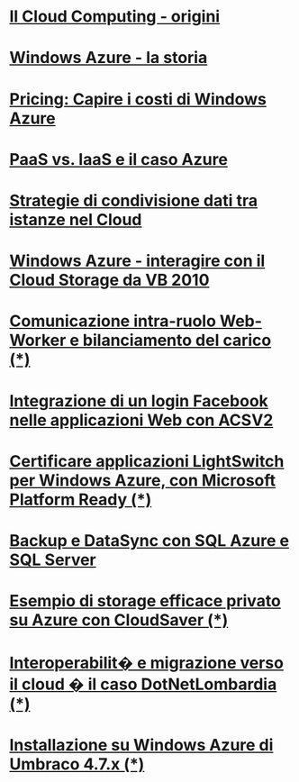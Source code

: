 
# [Il Cloud Computing - origini](Il-Cloud-Computing-origini.md)
# [Windows Azure - la storia](WindowsAzure_LaStoria.md)
# [Pricing: Capire i costi di Windows Azure](Costi-di-Windows-Azure.md)
# [PaaS vs. IaaS e il caso Azure](Paas-Iaas-Azure.md)
# [Strategie di condivisione dati tra istanze nel Cloud](Condivisione-Dati-tra-istanze-nel-cloud.md)
# [Windows Azure - interagire con il Cloud Storage da VB 2010](WindowsAzure-Interagire-con-il-Cloud-Storage-da-VB-2010.md)
# [Comunicazione intra-ruolo Web-Worker e bilanciamento del carico (*)](https://msdn.microsoft.com/it-it/library/jj127259.aspx)
# [Integrazione di un login Facebook nelle applicazioni Web con ACSV2](Integrazione_login_Facebook_in_ACSV2.md)
# [Certificare applicazioni LightSwitch per Windows Azure, con Microsoft Platform Ready (*)](https://msdn.microsoft.com/it-it/library/jj127266.aspx)
# [Backup e DataSync con SQL Azure e SQL Server](Backup-e-DataSync-con-SQL-Azure-e-SQL-Server.md)
# [Esempio di storage efficace privato su Azure con CloudSaver (*)](https://msdn.microsoft.com/it-it/library/hh923935.aspx)
# [Interoperabilit� e migrazione verso il cloud � il caso DotNetLombardia (*)](https://msdn.microsoft.com/it-it/library/hh923933.aspx)
# [Installazione su Windows Azure di Umbraco 4.7.x (*)](https://msdn.microsoft.com/it-it/library/hh923934.aspx)


